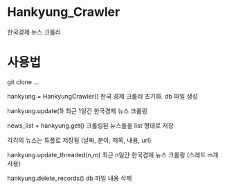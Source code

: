 # Hankyung_Crawler

한국경제 뉴스 크롤러

# 사용법

git clone ...

hankyung = HankyungCrawler() 한국 경제 크롤러 초기화. db 파일 생성

hankyung.update(1) 최근 1일간 한국경제 뉴스 크롤링

news_list = hankyung.get() 크롤링된 뉴스들을 list 형태로 저장

각각의 뉴스는 튜플로 저장됨
(날짜, 분야, 제목, 내용, url)



hankyung.update_threaded(n,m) 최근 n일간 한국경제 뉴스 크롤링 (스레드 m개 사용)

hankyung.delete_records() db 파일 내용 삭제


